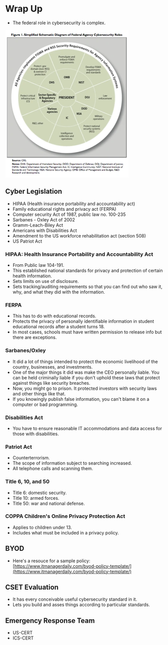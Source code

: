 # Wrap Up

* The federal role in cybersecurity is complex.

![](<../../.gitbook/assets/image (640) (1) (1) (1).png>)

## Cyber Legislation

* HIPAA (Health insurance portability and accountability act)
* Family educational rights and privacy act (FERPA)
* Computer security Act of 1987, public law no. 100-235
* Sarbanes - Oxley Act of 2002
* Gramm-Leach-Biley Act
* Americans with Disabilities Act
* Amendment to the US workforce rehabilitation act (section 508)
* US Patriot Act

### HIPAA: Health Insurance Portability and Accountability Act

* From Public law 104-191.
* This established national standards for privacy and protection of certain health information.
* Sets limits on use of disclosure.
* Sets tracking/auditing requirements so that you can find out who saw it, why, and what they did with the information.

### FERPA

* This has to do with educational records.
* Protects the privacy of personally identifiable information in student educational records after a student turns 18.
* In most cases, schools must have written permission to release info but there are exceptions.

### Sarbanes/Oxley

* It did a lot of things intended to protect the economic livelihood of the country, businesses, and investments.
* One of the major things it did was make the CEO personally liable. You can be held criminally liable if you don't uphold these laws that protect against things like security breaches.
* Now, you might go to prison. It protected investors with security laws and other things like that.
* If you knowingly publish false information, you can't blame it on a computer or bad programming.

### Disabilities Act

* You have to ensure reasonable IT accommodations and data access for those with disabilities.

### Patriot Act

* Counterterrorism.
* The scope of information subject to searching increased.
* All telephone calls and scanning them.

### Title 6, 10, and 50

* Title 6: domestic security.
* Title 10: armed forces.
* Title 50: war and national defense.

### COPPA Children's Online Privacy Protection Act

* Applies to children under 13.
* Includes what must be included in a privacy policy.

## BYOD

* Here's a resouce for a sample policy: [https://www.itmanagerdaily.com/byod-policy-template/](https://www.itmanagerdaily.com/byod-policy-template/)

## CSET Evaluation

* It has every conceivable useful cybersecurity standard in it.
* Lets you build and asses things according to particular standards.

## Emergency Response Team

* US-CERT
* ICS-CERT

